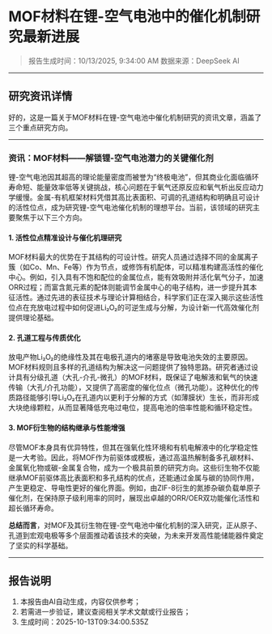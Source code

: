 # MOF材料在锂-空气电池中的催化机制研究最新进展

> 报告生成时间：10/13/2025, 9:34:00 AM
> 数据来源：DeepSeek AI

---

## 研究资讯详情
好的，这是一篇关于MOF材料在锂-空气电池中催化机制研究的资讯文章，涵盖了三个重点研究方向。

---

### **资讯：MOF材料——解锁锂-空气电池潜力的关键催化剂**

锂-空气电池因其超高的理论能量密度而被誉为“终极电池”，但其商业化面临循环寿命短、能量效率低等关键挑战，核心问题在于氧气还原反应和氧气析出反应动力学缓慢。金属-有机框架材料凭借其高比表面积、可调的孔道结构和明确且可设计的活性位点，成为研究锂-空气电池催化机制的理想平台。当前，该领域的研究主要聚焦于以下三个方向。

#### **1. 活性位点精准设计与催化机理研究**

MOF材料最大的优势在于其结构的可设计性。研究人员通过选择不同的金属离子簇（如Co、Mn、Fe等）作为节点，或修饰有机配体，可以精准构建高活性的催化中心。例如，引入具有不饱和配位的金属位点，能有效吸附并活化氧气分子，加速ORR过程；而富含氮元素的配体则能调节金属中心的电子结构，进一步提升其本征活性。通过先进的表征技术与理论计算相结合，科学家们正在深入揭示这些活性位点在充放电过程中如何促进Li₂O₂的可逆生成与分解，为设计新一代高效催化剂提供理论基础。

#### **2. 孔道工程与传质优化**

放电产物Li₂O₂的绝缘性及其在电极孔道内的堵塞是导致电池失效的主要原因。MOF材料规则且多样的孔道结构为解决这一问题提供了独特思路。研究者通过设计具有分级孔道（大孔-介孔-微孔）的MOF材料，既保证了电解液和氧气的快速传输（大孔/介孔功能），又提供了高密度的催化位点（微孔功能）。这种优化的传质路径能够引导Li₂O₂在孔道内以更利于分解的方式（如薄膜状）生长，而非形成大块绝缘颗粒，从而显著降低充电过电位，提高电池的倍率性能和循环稳定性。

#### **3. MOF衍生物的结构继承与性能增强**

尽管MOF本身具有优异特性，但其在强氧化性环境和有机电解液中的化学稳定性是一大考验。因此，将MOF作为前驱体或模板，通过高温热解制备多孔碳材料、金属氧化物或碳-金属复合物，成为一个极具前景的研究方向。这些衍生物不仅能继承MOF前驱体高比表面积和多孔结构的优点，还能通过金属与碳的协同作用，产生更稳定、导电性更好的催化界面。例如，由ZIF-8衍生的氮掺杂碳负载单原子催化剂，在保持原子级利用率的同时，展现出卓越的ORR/OER双功能催化活性和超长循环寿命。

**总结而言**，对MOF及其衍生物在锂-空气电池中催化机制的深入研究，正从原子、孔道到宏观电极等多个层面推动着该技术的突破，为未来开发高性能储能器件奠定了坚实的科学基础。

---

## 报告说明
1. 本报告由AI自动生成，内容仅供参考；
2. 若需进一步验证，建议查阅相关学术文献或行业报告；
3. 生成时间：2025-10-13T09:34:00.535Z
